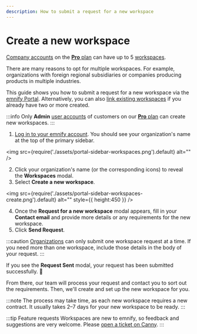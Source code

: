 ```yaml
---
description: How to submit a request for a new workspace
---
```


# Create a new workspace

[Company accounts](/glossary#company-account) on the [**Pro** plan](https://portal.emnify.com/organisation-settings/subscription#plans) can have up to 5 [workspaces](/glossary#workspace).

There are many reasons to opt for multiple workspaces.
For example, organizations with foreign regional subsidiaries or companies producing products in multiple industries.

This guide shows you how to submit a request for a new workspace via the [emnify Portal](https://portal.emnify.com/).
Alternatively, you can also [link existing workspaces](/how-tos/workspaces/link-existing) if you already have two or more created.

:::info
Only **Admin** [user accounts](/glossary#user-account) of customers on our [**Pro** plan](https://portal.emnify.com/organisation-settings/subscription#plans) can create new workspaces.
:::

1. [Log in to your emnify account](https://portal.emnify.com/sign).
You should see your organization's name at the top of the primary sidebar.

<img
  src={require('./assets/portal-sidebar-workspaces.png').default}
  alt=""
/>

2. Click your organization's name (or the corresponding icons) to reveal the **Workspaces** modal.
3. Select **Create a new workspace**.

<img
  src={require('./assets/portal-sidebar-workspaces-create.png').default}
  alt=""
  style={{ height:450 }}
/>

4. Once the **Request for a new workspace** modal appears, fill in your **Contact email** and provide more details or any requirements for the new workspace.
5. Click **Send Request**.

:::caution
[Organizations](/glossary#organization) can only submit one workspace request at a time.
If you need more than one workspace, include those details in the body of your request.
:::

If you see the **Request Sent** modal, your request has been submitted successfully. 🎉

From there, our team will process your request and contact you to sort out the requirements.
Then, we'll create and set up the new workspace for you.

:::note
The process may take time, as each new workspace requires a new contract.
It usually takes 2–7 days for your new workspace to be ready.
:::

:::tip Feature requests
Workspaces are new to emnify, so feedback and suggestions are very welcome.
Please [open a ticket on Canny](https://emnify.canny.io/).
:::
